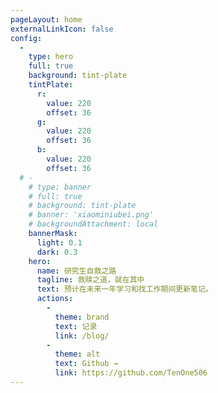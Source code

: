 ```yaml
---
pageLayout: home
externalLinkIcon: false
config:
  -
    type: hero
    full: true
    background: tint-plate
    tintPlate:
      r:
        value: 220
        offset: 36
      g:
        value: 220
        offset: 36
      b:
        value: 220
        offset: 36
  # -
    # type: banner
    # full: true
    # background: tint-plate
    # banner: 'xiaominiubei.png'
    # backgroundAttachment: local
    bannerMask:
      light: 0.1
      dark: 0.3
    hero:
      name: 研究生自救之路
      tagline: 救赎之道，就在其中
      text: 预计在未来一年学习和找工作期间更新笔记。
      actions:
        -
          theme: brand
          text: 记录
          link: /blog/
        -
          theme: alt
          text: Github →
          link: https://github.com/TenOne506
---
```

